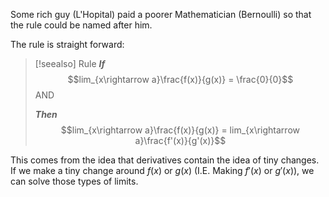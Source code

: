 Some rich guy (L'Hopital) paid a poorer Mathematician (Bernoulli) so that the rule could be named after him.

The rule is straight forward:

> [!seealso] Rule
> ***If***
> $$lim_{x\rightarrow a}\frac{f(x)}{g(x)} = \frac{0}{0}$$ AND
> 
> ***Then***
> $$lim_{x\rightarrow a}\frac{f(x)}{g(x)} = lim_{x\rightarrow a}\frac{f'(x)}{g'(x)}$$

This comes from the idea that derivatives contain the idea of tiny changes. If we make a tiny change around $f(x)$ or $g(x)$ (I.E. Making $f'(x)$ or $g'(x)$), we can solve those types of limits. 